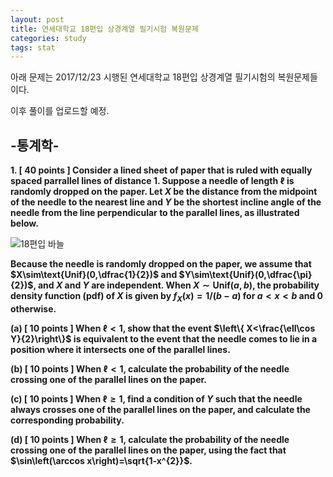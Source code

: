 ```yaml
---
layout: post
title: 연세대학교 18편입 상경계열 필기시험 복원문제
categories: study
tags: stat
---
```


아래 문제는 2017/12/23 시행된 연세대학교 18편입 상경계열 필기시험의 복원문제들이다.

이후 풀이를 업로드할 예정.



## -통계학-



**1\. [ 40 points ] Consider a lined sheet of paper that is ruled with equally spaced parrallel lines of distance 1. Suppose a needle of length $\ell$ is randomly dropped on the paper. Let $X$ be the distance from the midpoint of the needle to the nearest line and $Y$ be the shortest incline angle of the needle from the line perpendicular to the parallel lines, as illustrated below.** 

![18편입 바늘](https://user-images.githubusercontent.com/34841210/35180521-7212a256-fdf5-11e7-82e1-219a319fbb0f.PNG)

**Because the needle is randomly dropped on the paper, we assume that $X\sim\text{Unif}(0,\dfrac{1}{2})$ and $Y\sim\text{Unif}(0,\dfrac{\pi}{2})$, and $X$ and $Y$ are independent. When $X\sim\text{Unif}(a,b)$, the probability density function (pdf) of $X$ is given by $f_{X}(x)=1/(b-a)$ for $a<x<b$ and $0$ otherwise.**



**(a) [ 10 points ] When $\ell<1$, show that the event $\left\{ X<\frac{\ell\cos Y}{2}\right\}$  is equivalent to the event that the needle comes to lie in a position where it intersects one of the parallel lines.** 

**(b) [ 10 points ] When $\ell<1​$, calculate the probability of the needle crossing one of the parallel lines on the paper.**

**(c) [ 10 points ] When $\ell\ge1$, find a condition of $Y$ such that the needle always crosses one of the parallel lines on the paper, and calculate the corresponding probability.**

**(d) [ 10 points ] When $\ell\ge1$, calculate the probability of the needle crossing one of the parallel lines on the paper, using the fact that $\sin\left(\arccos x\right)=\sqrt{1-x^{2}}$.**

